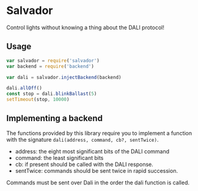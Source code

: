 # Salvador

Control lights without knowing a thing about the DALI protocol!

## Usage

```js
var salvador = require('salvador')
var backend = require('backend')

var dali = salvador.injectBackend(backend)

dali.allOff()
const stop = dali.blinkBallast(5)
setTimeout(stop, 10000)
```

## Implementing a backend

The functions provided by this library require you to implement a function with the signature `dali(address, command, cb?, sentTwice)`.

- address: the eight most significant bits of the DALI command
- command: the least significant bits
- cb: if present should be called with the DALI response.
- sentTwice: commands should be sent twice in rapid succession.

Commands must be sent over Dali in the order the dali function is called.
